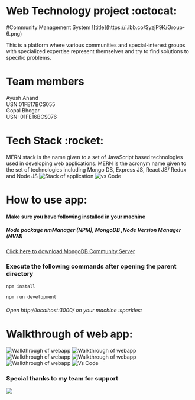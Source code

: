 <h1>Web Technology project :octocat:</h1> 
#Community Management  System
![title](https://i.ibb.co/SyzjP9K/Group-6.png)

This is a platform where various communities and special-interest groups with specialized expertise represent themselves and try to find solutions to specific problems.


<h1>Team members</h1>
Ayush Anand<br>
USN:01FE17BCS055<br>
Gopal Bhogar<br>
USN: 01FE16BCS076 

<h1>Tech Stack :rocket: </h1>

MERN stack is the name given to a set of JavaScript based technologies used in developing web applications. MERN is the acronym name given to the set of technologies including Mongo DB, Express JS, React JS/ Redux and Node JS
![Stack of application](https://www.visions.net.in/sites/default/files/images/mern2/business.png)
![vs Code](https://blog.launchdarkly.com/wp-content/uploads/2018/10/visualstudio_code-card.png)

<h1>How to use app:</h1>

<h4>   Make sure you have following installed in your machine</h4>
<h5>  Node package nmManager (NPM), MongoDB ,Node Version Manager (NVM)</h5>
<a href="https://www.mongodb.com/download-center/community">Click here to download MongoDB Community Server</a>
<h3>   Execute the following commands after opening the parent directory </h3>



```python
npm install
```
```python
npm run development 
```
<h6>Open http://localhost:3000/ on your machine :sparkles:</h6>

<h1>Walkthrough of web app: </h1>
 
 
![Walkthrough of webapp](https://i.ibb.co/3MXJ41f/Screenshot-29.png)
![Walkthrough of webapp](https://i.ibb.co/F6VHwKn/Screenshot-30.png)
![Walkthrough of webapp](https://i.ibb.co/DMJTnCN/Screenshot-31.png)
![Walkthrough of webapp](https://i.ibb.co/JFW7y2c/Screenshot-32.png)
![Walkthrough of webapp](https://i.ibb.co/YtpCm2Z/screencapture-localhost-3000-2020-04-12-03-14-29.png)
![Vs Code](https://i.ibb.co/hLWPvyD/Screenshot-28.png)



<h3>Special thanks to my team for support</h3>

![](http://i.imgur.com/Ssfp7.gif)

